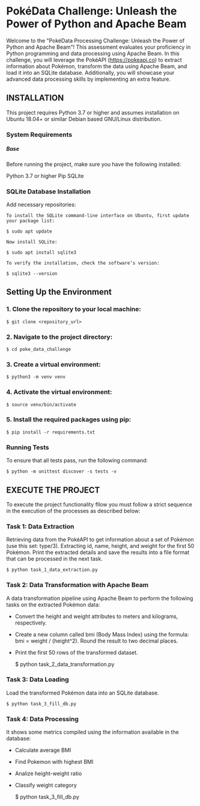 # PokéData Challenge: Unleash the Power of Python and Apache Beam

Welcome to the "PokéData Processing Challenge: Unleash the Power of Python and Apache Beam"! This assessment evaluates your proficiency in Python programming and data processing using Apache Beam. In this challenge, you will leverage the PokéAPI (https://pokeapi.co) to extract information about Pokémon, transform the data using Apache Beam, and load it into an SQLite database. Additionally, you will showcase your advanced data processing skills by implementing an extra feature.

## INSTALLATION

This project requires Python 3.7 or higher and assumes installation on Ubuntu 18.04+ or similar Debian based GNU/Linux distribution.

### System Requirements

##### Base

Before running the project, make sure you have the following installed:

Python 3.7 or higher
Pip
SQLite

### SQLite Database Installation

Add necessary repositories:
    
    To install the SQLite command-line interface on Ubuntu, first update your package list:

    $ sudo apt update

    Now install SQLite:

    $ sudo apt install sqlite3

    To verify the installation, check the software’s version:

    $ sqlite3 --version


## Setting Up the Environment

### 1. Clone the repository to your local machine:

    $ git clone <repository_url>

### 2. Navigate to the project directory:

    $ cd poke_data_challenge

### 3. Create a virtual environment:

    $ python3 -m venv venv

### 4. Activate the virtual environment:

    $ source venv/bin/activate

### 5. Install the required packages using pip:

    $ pip install -r requirements.txt


### Running Tests
To ensure that all tests pass, run the following command:

    $ python -m unittest discover -s tests -v

## EXECUTE THE PROJECT

To execute the project functionality fllow you must follow a strict sequence in the execution of the processes as described below:

### Task 1: Data Extraction

Retrieving data from the PokéAPI to get information about a set of Pokémon (use this set: type/3). Extracting id, name, height, and weight for the first 50 Pokémon. Print the extracted details and save the results into a file format that can be processed in the next task.

    $ python task_1_data_extraction.py

### Task 2: Data Transformation with Apache Beam

A data transformation pipeline using Apache Beam to perform the following tasks on the extracted Pokémon data:

- Convert the height and weight attributes to meters and kilograms, respectively.
- Create a new column called bmi (Body Mass Index) using the formula: bmi = weight / (height^2). Round the result to two decimal places.
- Print the first 50 rows of the transformed dataset.


    $ python task_2_data_transformation.py

### Task 3: Data Loading

Load the transformed Pokémon data into an SQLite database.

    $ python task_3_fill_db.py

### Task 4: Data Processing

It shows some metrics compiled using the information available in the database:

- Calculate average BMI
- Find Pokemon with highest BMI
- Analize height-weight ratio
- Classify weight category


    $ python task_3_fill_db.py
